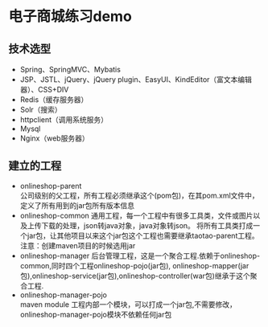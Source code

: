 # 电子商城练习demo

## 技术选型

* Spring、SpringMVC、Mybatis
* JSP、JSTL、jQuery、jQuery plugin、EasyUI、KindEditor（富文本编辑器）、CSS+DIV
* Redis（缓存服务器）
* Solr（搜索）
* httpclient（调用系统服务）
* Mysql
* Nginx（web服务器）

## 建立的工程
* onlineshop-parent  
	公司级别的父工程，所有工程必须继承这个(pom包)，在其pom.xml文件中，定义了所有用到的jar包所有版本信息
* onlineshop-common
	 通用工程，每一个工程中有很多工具类，文件或图片以及上传下载的处理，json转java对象，java对象转json。
	将所有工具类打成一个jar包，让其他项目以来这个jar包这个工程也需要继承taotao-parent工程。注意：创建maven项目的时候选用jar
* onlineshop-manager
	后台管理工程，这是一个聚合工程.依赖于onlineshop-common,同时四个工程onlineshop-pojo(jar包),
	onlineshop-mapper(jar包),onlineshop-service(jar包),onlineshop-controller(war包)继承于这个聚合工程.
* onlineshop-manager-pojo  	
	maven module 工程内部一个模块，可以打成一个jar包,不需要修改，onlineshop-manager-pojo模块不依赖任何jar包
